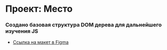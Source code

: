 # Проект: Место

### Создано базовая структура DOM дерева для дальнейшего изучения JS
* [Ссылка на макет в Figma](https://www.figma.com/file/2cn9N9jSkmxD84oJik7xL7/JavaScript.-Sprint-4?node-id=0%3A1)

